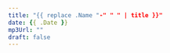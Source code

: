 ```yaml
---
title: "{{ replace .Name "-" " " | title }}"
date: {{ .Date }}
mp3Url: ""
draft: false
---
```


<!-- figure out how to create these with command line with date as the file name -->
